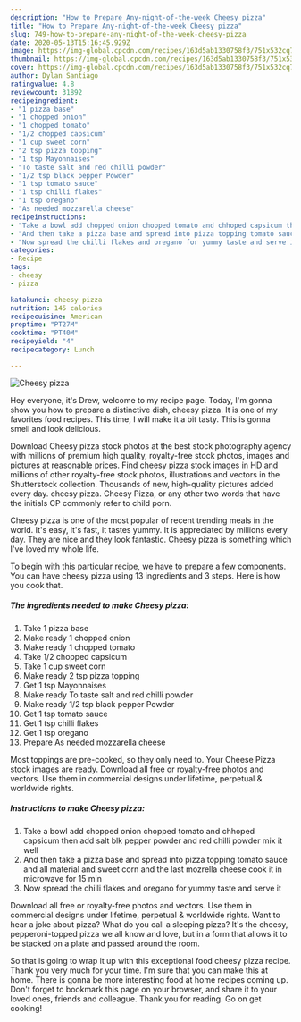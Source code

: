 ```yaml
---
description: "How to Prepare Any-night-of-the-week Cheesy pizza"
title: "How to Prepare Any-night-of-the-week Cheesy pizza"
slug: 749-how-to-prepare-any-night-of-the-week-cheesy-pizza
date: 2020-05-13T15:16:45.929Z
image: https://img-global.cpcdn.com/recipes/163d5ab1330758f3/751x532cq70/cheesy-pizza-recipe-main-photo.jpg
thumbnail: https://img-global.cpcdn.com/recipes/163d5ab1330758f3/751x532cq70/cheesy-pizza-recipe-main-photo.jpg
cover: https://img-global.cpcdn.com/recipes/163d5ab1330758f3/751x532cq70/cheesy-pizza-recipe-main-photo.jpg
author: Dylan Santiago
ratingvalue: 4.8
reviewcount: 31892
recipeingredient:
- "1 pizza base"
- "1 chopped onion"
- "1 chopped tomato"
- "1/2 chopped capsicum"
- "1 cup sweet corn"
- "2 tsp pizza topping"
- "1 tsp Mayonnaises"
- "To taste salt and red chilli powder"
- "1/2 tsp black pepper Powder"
- "1 tsp tomato sauce"
- "1 tsp chilli flakes"
- "1 tsp oregano"
- "As needed mozzarella cheese"
recipeinstructions:
- "Take a bowl add chopped onion chopped tomato and chhoped capsicum then add salt blk pepper powder and red chilli powder mix it well"
- "And then take a pizza base and spread into pizza topping tomato sauce and all material and sweet corn and the last mozrella cheese cook it in microwave for 15 min"
- "Now spread the chilli flakes and oregano for yummy taste and serve it"
categories:
- Recipe
tags:
- cheesy
- pizza

katakunci: cheesy pizza 
nutrition: 145 calories
recipecuisine: American
preptime: "PT27M"
cooktime: "PT40M"
recipeyield: "4"
recipecategory: Lunch

---
```



![Cheesy pizza](https://img-global.cpcdn.com/recipes/163d5ab1330758f3/751x532cq70/cheesy-pizza-recipe-main-photo.jpg)

Hey everyone, it's Drew, welcome to my recipe page. Today, I'm gonna show you how to prepare a distinctive dish, cheesy pizza. It is one of my favorites food recipes. This time, I will make it a bit tasty. This is gonna smell and look delicious.

Download Cheesy pizza stock photos at the best stock photography agency with millions of premium high quality, royalty-free stock photos, images and pictures at reasonable prices. Find cheesy pizza stock images in HD and millions of other royalty-free stock photos, illustrations and vectors in the Shutterstock collection. Thousands of new, high-quality pictures added every day. cheesy pizza. Cheesy Pizza, or any other two words that have the initials CP commonly refer to child porn.

Cheesy pizza is one of the most popular of recent trending meals in the world. It's easy, it's fast, it tastes yummy. It is appreciated by millions every day. They are nice and they look fantastic. Cheesy pizza is something which I've loved my whole life.


To begin with this particular recipe, we have to prepare a few components. You can have cheesy pizza using 13 ingredients and 3 steps. Here is how you cook that.

<!--inarticleads1-->

##### The ingredients needed to make Cheesy pizza:

1. Take 1 pizza base
1. Make ready 1 chopped onion
1. Make ready 1 chopped tomato
1. Take 1/2 chopped capsicum
1. Take 1 cup sweet corn
1. Make ready 2 tsp pizza topping
1. Get 1 tsp Mayonnaises
1. Make ready To taste salt and red chilli powder
1. Make ready 1/2 tsp black pepper Powder
1. Get 1 tsp tomato sauce
1. Get 1 tsp chilli flakes
1. Get 1 tsp oregano
1. Prepare As needed mozzarella cheese


Most toppings are pre-cooked, so they only need to. Your Cheese Pizza stock images are ready. Download all free or royalty-free photos and vectors. Use them in commercial designs under lifetime, perpetual &amp; worldwide rights. 

<!--inarticleads2-->

##### Instructions to make Cheesy pizza:

1. Take a bowl add chopped onion chopped tomato and chhoped capsicum then add salt blk pepper powder and red chilli powder mix it well
1. And then take a pizza base and spread into pizza topping tomato sauce and all material and sweet corn and the last mozrella cheese cook it in microwave for 15 min
1. Now spread the chilli flakes and oregano for yummy taste and serve it


Download all free or royalty-free photos and vectors. Use them in commercial designs under lifetime, perpetual &amp; worldwide rights. Want to hear a joke about pizza? What do you call a sleeping pizza? It&#39;s the cheesy, pepperoni-topped pizza we all know and love, but in a form that allows it to be stacked on a plate and passed around the room. 

So that is going to wrap it up with this exceptional food cheesy pizza recipe. Thank you very much for your time. I'm sure that you can make this at home. There is gonna be more interesting food at home recipes coming up. Don't forget to bookmark this page on your browser, and share it to your loved ones, friends and colleague. Thank you for reading. Go on get cooking!

